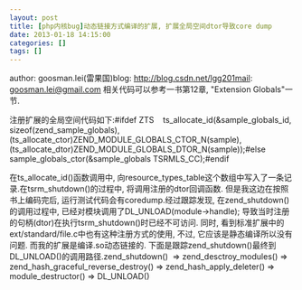 ```yaml
---
layout: post
title: [php内核bug]动态链接方式编译的扩展, 扩展全局空间dtor导致core dump
date: 2013-01-18 14:15:00
categories: []
tags: []
---
```

author: goosman.lei(雷果国)blog: http://blog.csdn.net/lgg201mail: goosman.lei@gmail.com
相关代码可以参考<php extending and embedding>一书第12章, "Extension Globals"一节.

注册扩展的全局空间代码如下:#ifdef ZTS    ts_allocate_id(&sample_globals_id, sizeof(zend_sample_globals), (ts_allocate_ctor)ZEND_MODULE_GLOBALS_CTOR_N(sample), (ts_allocate_dtor)ZEND_MODULE_GLOBALS_DTOR_N(sample));#else    sample_globals_ctor(&sample_globals TSRMLS_CC);#endif

在ts_allocate_id()函数调用中, 向resource_types_table这个数组中写入了一条记录.在tsrm_shutdown()的过程中, 将调用注册的dtor回调函数.
但是我这边在按照书上编码完后, 运行测试代码会有coredump.经过跟踪发现, 在zend_shutdown()的调用过程中, 已经对模块调用了DL_UNLOAD(module->handle); 导致当时注册的句柄(dtor)在执行tsrm_shutdown()时已经不可访问.
同时, 看到标准扩展中的ext/standard/file.c中也有这种注册方式的使用, 不过, 它应该是静态编译所以没有问题. 而我的扩展是编译.so动态链接的.
下面是跟踪zend_shutdown()最终到DL_UNLOAD()的调用路径.zend_shutdown()  => zend_desctroy_modules() => zend_hash_graceful_reverse_destroy() => zend_hash_apply_deleter() => module_destructor() => DL_UNLOAD()
